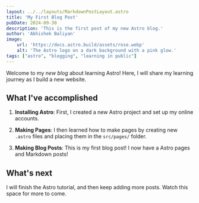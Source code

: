 ```yaml
---
layout: ../../layouts/MarkdownPostLayout.astro
title: 'My First Blog Post'
pubDate: 2024-09-30
description: 'This is the first post of my new Astro blog.'
author: 'Abhishek Baliyan'
image:
    url: 'https://docs.astro.build/assets/rose.webp'
    alt: 'The Astro logo on a dark background with a pink glow.'
tags: ["astro", "blogging", "learning in public"]
---
```

Welcome to my _new blog_ about learning Astro! Here, I will share my learning journey as I build a new website.

## What I've accomplished

1. **Installing Astro**: First, I created a new Astro project and set up my online accounts.

2. **Making Pages**: I then learned how to make pages by creating new `.astro` files and placing them in the `src/pages/` folder.

3. **Making Blog Posts**: This is my first blog post! I now have a Astro pages and Markdown posts!

## What's next

I will finish the Astro tutorial, and then keep adding more posts. Watch this space for more to come.

